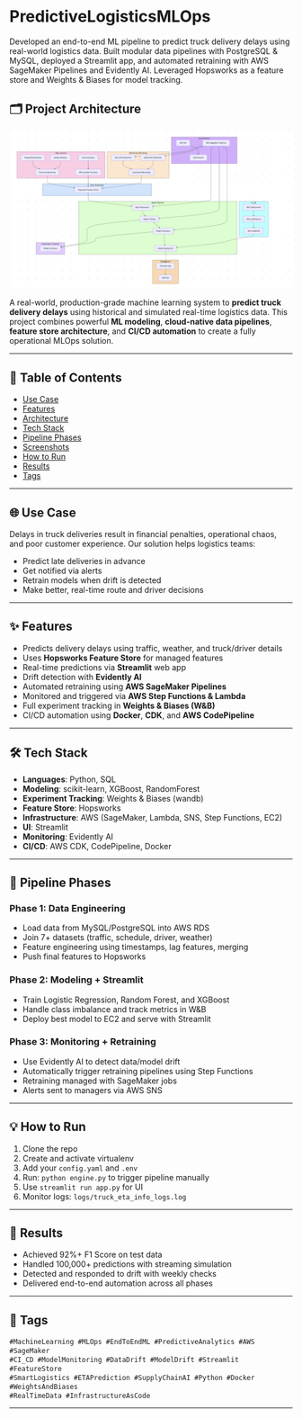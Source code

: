 # PredictiveLogisticsMLOps
Developed an end-to-end ML pipeline to predict truck delivery delays using real-world logistics data. Built modular data pipelines with PostgreSQL &amp; MySQL, deployed a Streamlit app, and automated retraining with AWS SageMaker Pipelines and Evidently AI. Leveraged Hopsworks as a feature store and Weights &amp; Biases for model tracking.

## 🗂️ Project Architecture

![Architecture Diagram](images/archi.png)


A real-world, production-grade machine learning system to **predict truck delivery delays** using historical and simulated real-time logistics data. This project combines powerful **ML modeling**, **cloud-native data pipelines**, **feature store architecture**, and **CI/CD automation** to create a fully operational MLOps solution.

---

## 📖 Table of Contents
- [Use Case](#use-case)
- [Features](#features)
- [Architecture](#architecture)
- [Tech Stack](#tech-stack)
- [Pipeline Phases](#pipeline-phases)
- [Screenshots](#screenshots)
- [How to Run](#how-to-run)
- [Results](#results)
- [Tags](#tags)

---

## 🌐 Use Case
Delays in truck deliveries result in financial penalties, operational chaos, and poor customer experience. Our solution helps logistics teams:
- Predict late deliveries in advance
- Get notified via alerts
- Retrain models when drift is detected
- Make better, real-time route and driver decisions

---

## ✨ Features
- Predicts delivery delays using traffic, weather, and truck/driver details
- Uses **Hopsworks Feature Store** for managed features
- Real-time predictions via **Streamlit** web app
- Drift detection with **Evidently AI**
- Automated retraining using **AWS SageMaker Pipelines**
- Monitored and triggered via **AWS Step Functions & Lambda**
- Full experiment tracking in **Weights & Biases (W&B)**
- CI/CD automation using **Docker**, **CDK**, and **AWS CodePipeline**

---


## 🛠️ Tech Stack
- **Languages**: Python, SQL
- **Modeling**: scikit-learn, XGBoost, RandomForest
- **Experiment Tracking**: Weights & Biases (wandb)
- **Feature Store**: Hopsworks
- **Infrastructure**: AWS (SageMaker, Lambda, SNS, Step Functions, EC2)
- **UI**: Streamlit
- **Monitoring**: Evidently AI
- **CI/CD**: AWS CDK, CodePipeline, Docker

---

## 📆 Pipeline Phases
### Phase 1: Data Engineering
- Load data from MySQL/PostgreSQL into AWS RDS
- Join 7+ datasets (traffic, schedule, driver, weather)
- Feature engineering using timestamps, lag features, merging
- Push final features to Hopsworks

### Phase 2: Modeling + Streamlit
- Train Logistic Regression, Random Forest, and XGBoost
- Handle class imbalance and track metrics in W&B
- Deploy best model to EC2 and serve with Streamlit

### Phase 3: Monitoring + Retraining
- Use Evidently AI to detect data/model drift
- Automatically trigger retraining pipelines using Step Functions
- Retraining managed with SageMaker jobs
- Alerts sent to managers via AWS SNS


---

## 💡 How to Run
1. Clone the repo
2. Create and activate virtualenv
3. Add your `config.yaml` and `.env`
4. Run: `python engine.py` to trigger pipeline manually
5. Use `streamlit run app.py` for UI
6. Monitor logs: `logs/truck_eta_info_logs.log`

---

## 🔺 Results
- Achieved 92%+ F1 Score on test data
- Handled 100,000+ predictions with streaming simulation
- Detected and responded to drift with weekly checks
- Delivered end-to-end automation across all phases

---

## 🌟 Tags
```
#MachineLearning #MLOps #EndToEndML #PredictiveAnalytics #AWS #SageMaker
#CI_CD #ModelMonitoring #DataDrift #ModelDrift #Streamlit #FeatureStore
#SmartLogistics #ETAPrediction #SupplyChainAI #Python #Docker #WeightsAndBiases
#RealTimeData #InfrastructureAsCode
```

---






